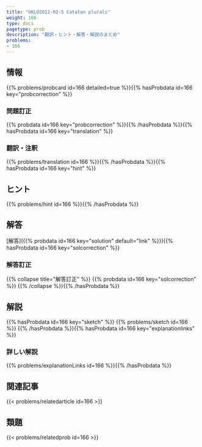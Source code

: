 ```yaml
---
title: "UKLO2012-R2-5 Catalan plurals"
weight: 166
type: docs
pagetype: prob
description: "翻訳・ヒント・解答・解説のまとめ"
problems: 
- 166
---
```


## 情報

{{% problems/probcard id=166 detailed=true %}}{{% hasProbdata id=166 key="probcorrection" %}}

### 問題訂正

{{% probdata id=166 key="probcorrection" %}}{{% /hasProbdata %}}{{% hasProbdata id=166 key="translation" %}}

### 翻訳・注釈

{{% problems/translation id=166 %}}{{% /hasProbdata %}}{{% hasProbdata id=166 key="hint" %}}

## ヒント

{{% problems/hint id=166 %}}{{% /hasProbdata %}}

## 解答

[解答]({{% probdata id=166 key="solution" default="link" %}}){{% hasProbdata id=166 key="solcorrection" %}}

### 解答訂正

{{% collapse title="解答訂正" %}}
{{% probdata id=166 key="solcorrection" %}}
{{% /collapse %}}{{% /hasProbdata %}}

## 解説

{{% hasProbdata id=166 key="sketch" %}}
{{% problems/sketch id=166 %}}
{{% /hasProbdata %}}{{% hasProbdata id=166 key="explanationlinks" %}}

### 詳しい解説

{{% problems/explanationLinks id=166 %}}{{% /hasProbdata %}}

## 関連記事

{{< problems/relatedarticle id=166 >}}

## 類題

{{< problems/relatedprob id=166 >}}
